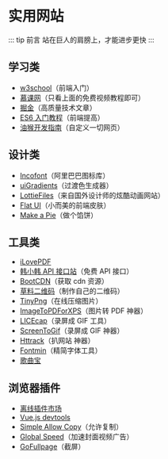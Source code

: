 # 实用网站

::: tip 前言
站在巨人的肩膀上，才能进步更快
:::

## 学习类

- [w3school](https://www.w3school.com.cn/)（前端入门）
- [慕课网](https://www.imooc.com/course/list)（只看上面的免费视频教程即可）
- [掘金](https://juejin.cn/)（高质量技术文章）
- [ES6 入门教程](https://es6.ruanyifeng.com/)（前端提高）
- [油猴开发指南](https://learn.scriptcat.org/)（自定义一切网页）

## 设计类

- [Incofont](https://www.iconfont.cn)（阿里巴巴图标库）
- [uiGradients](https://uigradients.com/#BacktotheFuture)（过渡色生成器）
- [LottieFiles](https://lottiefiles.com/featured)（来自国外设计师的炫酷动画网站）
- [Flat UI](https://designmodo.github.io/Flat-UI/)（小而美的前端皮肤）
- [Make a Pie](https://www.makeapie.cn/echarts)（做个馅饼）

## 工具类

- [iLovePDF](https://www.ilovepdf.com/zh-cn)
- [韩小韩 API 接口站](https://api.vvhan.com/)（免费 API 接口）
- [BootCDN](https://www.bootcdn.cn/)（获取 cdn 资源）
- [草料二维码](https://cli.im/)（制作自己的二维码）
- [TinyPng](https://tinypng.com/)（在线压缩图片）
- <a href="https://down.wsyhn.com/23_217869" download="ImageToPDForXPS">ImageToPDForXPS</a>（图片转 PDF 神器）
- <a href="https://www.cockos.com/licecap/" target="_blank">LICEcap</a>（录屏成 GIF 工具）
- <a href="https://www.screentogif.com/downloads" download="ScreenToGif">ScreenToGif</a>（录屏成 GIF 神器）
- <a href="https://www.httrack.com/page/2/en/index.html" download="Httrack">Httrack</a>（扒网站 神器）
- <a href="https://gitee.com/lubanseven/store/releases/download/v1.0/Fontmin-v0.2.0-win64.zip" download="Httrack">Fontmin</a>（精简字体工具）
- [歌曲宝](https://www.gequbao.com/)

## 浏览器插件

- [离线插件市场](https://www.chajianxw.com/)
- [Vue.js devtools](https://img.chajianxw.com/chajian/www.chajianxw.com_nhdogjmejiglipccpnnnanhbledajbpd.zip)
- [Simple Allow Copy](https://img.chajianxw.com/chajian/www.chajianxw.com_aefehdhdciieocakfobpaaolhipkcpgc.zip)（允许复制）
- [Global Speed](https://img.chajianxw.com/chajian/www.chajianxw.com_jpbjcnkcffbooppibceonlgknpkniiff.zip)（加速封面视频广告）
- [GoFullpage](https://img.chajianxw.com/chajian/www.chajianxw.com_fdpohaocaechififmbbbbbknoalclacl.zip)（截屏）
